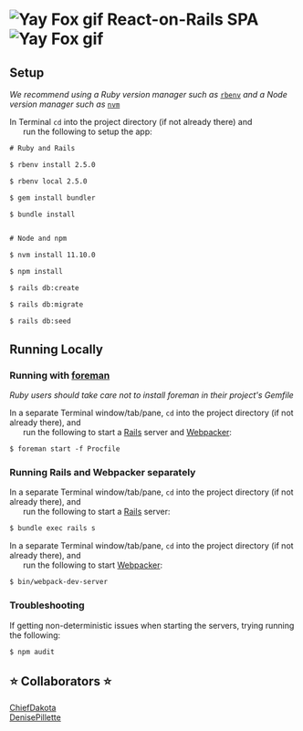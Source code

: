 # <img src="https://chiefdakota.github.io/react-on-rails-spa/app/javascript/packs/assets/images/yay-fox.gif" alt="Yay Fox gif" /> React-on-Rails SPA <img src="https://chiefdakota.github.io/react-on-rails-spa/app/javascript/packs/assets/images/yay-fox.gif" alt="Yay Fox gif" />

## Setup
_We recommend using a Ruby version manager such as_ [`rbenv`](https://github.com/rbenv/rbenv) _and a Node version manager such as_ [`nvm`](https://github.com/creationix/nvm)

In Terminal `cd` into the project directory (if not already there) and<br />&nbsp;&nbsp;&nbsp;&nbsp;&nbsp;&nbsp;run the following to setup the app:
```xml
# Ruby and Rails

$ rbenv install 2.5.0

$ rbenv local 2.5.0

$ gem install bundler

$ bundle install


# Node and npm

$ nvm install 11.10.0

$ npm install

$ rails db:create

$ rails db:migrate

$ rails db:seed
```

## Running Locally
### Running with [foreman](https://github.com/ddollar/foreman)
_Ruby users should take care not to install foreman in their project's Gemfile_

In a separate Terminal window/tab/pane, `cd` into the project directory (if not already there), and<br />&nbsp;&nbsp;&nbsp;&nbsp;&nbsp;&nbsp;run the following to start a [Rails](https://github.com/rails/rails) server and [Webpacker](https://github.com/rails/webpacker):
```xml
$ foreman start -f Procfile
```

### Running Rails and Webpacker separately
In a separate Terminal window/tab/pane, `cd` into the project directory (if not already there), and<br />&nbsp;&nbsp;&nbsp;&nbsp;&nbsp;&nbsp;run the following to start a [Rails](https://github.com/rails/rails) server:
```xml
$ bundle exec rails s
```

In a separate Terminal window/tab/pane, `cd` into the project directory (if not already there), and<br />&nbsp;&nbsp;&nbsp;&nbsp;&nbsp;&nbsp;run the following to start [Webpacker](https://github.com/rails/webpacker):
```xml
$ bin/webpack-dev-server
```

### Troubleshooting
If getting non-deterministic issues when starting the servers, trying running the following:
```xml
$ npm audit
```

## :star: Collaborators :star:
[ChiefDakota](https://github.com/ChiefDakota)
<br />
[DenisePillette](https://github.com/DenisePillette)

